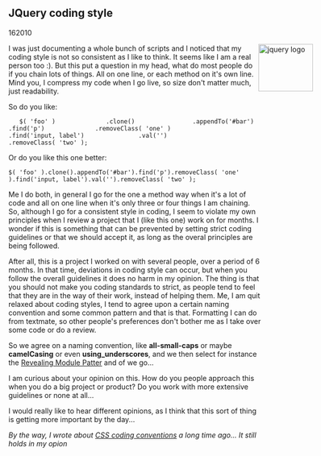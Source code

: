 <article><h1>JQuery coding style</h1><time><span class="day">1</span><span class="month">6</span><span class="year">2010</span></time><p><img src="http://wnas.nl/user/files/images-3_20100601020805.jpeg" alt="jquery logo" title="images-3.jpeg" border="0" width="108" height="94" style="float:right;margin-right:-100px" />I was just documenting a whole bunch of scripts and I noticed that my coding style is not so consistent as I like to think. It seems like I am a real person too :). But this put a question in my head, what do most people do if you chain lots of things. All on one line, or each method on it's own line. Mind you, I compress my code when I go live, so size don't matter much, just readability.</p><p>So do you like:</p><pre><code>	$( 'foo' )				.clone()				.appendTo('#bar')				.find('p')				.removeClass( 'one' )				.find('input, label')				.val('')				.removeClass( 'two' );</code></pre><p>Or do you like this one better:</p><pre><code>$( 'foo' ).clone().appendTo('#bar').find('p').removeClass( 'one' ).find('input, label').val('').removeClass( 'two' );</code></pre><p>Me I do both, in general I go for the one a method way when it's a lot of code and all on one line when it's only three or four things I am chaining. So, although I go for a consistent style in coding, I seem to violate my own principles when I review a project that I (like this one) work on for months. I wonder if this is something that can be prevented by setting strict coding guidelines or that we should accept it, as long as the overal principles are being followed.</p><p>After all, this is a project I worked on with several people, over a period of 6 months. In that time, deviations in coding style can occur, but when you follow the overall guidelines it does no harm in my opinion. The thing is that you should not make you coding standards to strict, as people tend to feel that they are in the way of their work, instead of helping them. Me, I am quit relaxed about coding styles, I tend to agree upon a certain naming convention and some common pattern and that is that. Formatting I can do from textmate, so other people's preferences don't bother me as I take over some code or do a review.</p><p>So we agree on a naming convention, like <strong>all-small-caps</strong> or maybe <strong>camelCasing</strong> or even <strong>using_underscores</strong>, and we then select for instance the <a href="http://www.wait-till-i.com/2007/08/22/again-with-the-module-pattern-reveal-something-to-the-world/">Revealing Module Patter</a> and of we go...</p><p>I am curious about your opinion on this. How do you people approach this when you do a big project or product? Do you work with more extensive guidelines or none at all...</p><p>I would really like to hear different opinions, as I think that this sort of thing is getting more important by the day...</p><p><em>By the way, I wrote about <a href="http://wnas.nl/css-coding-conventions">CSS coding conventions</a> a long time ago... It still holds in my opion</em></p></article>